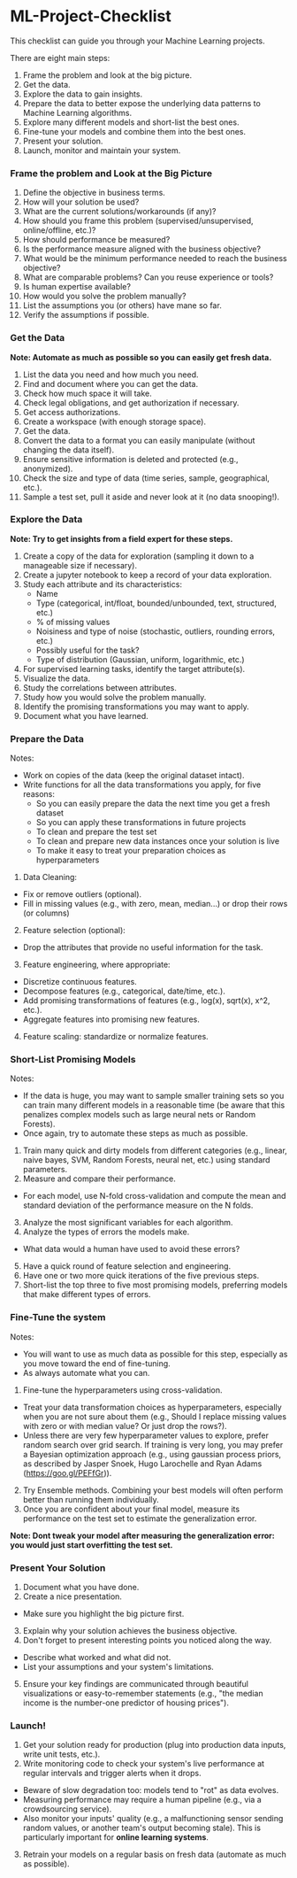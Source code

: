 # ML-Project-Checklist
This checklist can guide you through your Machine Learning projects. 

There are eight main steps:

1. Frame the problem and look at the big picture.
2. Get the data.
3. Explore the data to gain insights.
4. Prepare the data to better expose the underlying data patterns to Machine Learning algorithms.
5. Explore many different models and short-list the best ones.
6. Fine-tune your models and combine them into the best ones.
7. Present your solution.
8. Launch, monitor and maintain your system.


### Frame the problem and Look at the Big Picture

1. Define the objective in business terms.
2. How will your solution be used?
3. What are the current solutions/workarounds (if any)?
4. How should you frame this problem (supervised/unsupervised, online/offline, etc.)?
5. How should performance be measured?
6. Is the performance measure aligned with the business objective?
7. What would be the minimum performance needed to reach the business objective?
8. What are comparable problems? Can you reuse experience or tools?
9. Is human expertise available?
10. How would you solve the problem manually?
11. List the assumptions you (or others) have mane so far.
12. Verify the assumptions if possible.


### Get the Data
**Note: Automate as much as possible so you can easily get fresh data.**

1. List the data you need and how much you need.
2. Find and document where you can get the data.
3. Check how much space it will take.
4. Check legal obligations, and get authorization if necessary.
5. Get access authorizations.
6. Create a workspace (with enough storage space).
7. Get the data.
8. Convert the data to a format you can easily manipulate (without changing the data itself).
9. Ensure sensitive information is deleted and protected (e.g., anonymized).
10. Check the size and type of data (time series, sample, geographical, etc.).
11. Sample a test set, pull it aside and never look at it (no data snooping!).


### Explore the Data

**Note: Try to get insights from a field expert for these steps.**

1. Create a copy of the data for exploration (sampling it down to a manageable size if necessary).
2. Create a jupyter notebook to keep a record of your data exploration.
3. Study each attribute and its characteristics:
    - Name
    - Type (categorical, int/float, bounded/unbounded, text, structured, etc.)
    - % of missing values
    - Noisiness and type of noise (stochastic, outliers, rounding errors, etc.)
    - Possibly useful for the task?
    - Type of distribution (Gaussian, uniform, logarithmic, etc.)
4. For supervised learning tasks, identify the target attribute(s).
5. Visualize the data.
6. Study the correlations between attributes.
7. Study how you would solve the problem manually.
9. Identify the promising transformations you may want to apply.
10. Document what you have learned.

### Prepare the Data

Notes:

- Work on copies of the data (keep the original dataset intact).
- Write functions for all the data transformations you apply, for five reasons:
  * So you can easily prepare the data the next time you get a fresh dataset
  * So you can apply these transformations in future projects
  * To clean and prepare the test set
  * To clean and prepare new data instances once your solution is live
  * To make it easy to treat your preparation choices as hyperparameters
  

1. Data Cleaning:
  * Fix or remove outliers (optional).
  * Fill in missing values (e.g., with zero, mean, median...) or drop their rows (or columns)
2. Feature selection (optional):
  * Drop the attributes that provide no useful information for the task.
3. Feature engineering, where appropriate:
  * Discretize continuous features.
  * Decompose features (e.g., categorical, date/time, etc.).
  * Add promising transformations of features (e.g., log(x), sqrt(x), x^2, etc.).
  * Aggregate features into promising new features.
4. Feature scaling: standardize or normalize features.

### Short-List Promising Models

Notes:
  * If the data is huge, you may want to sample smaller training sets so you can train many different models in a reasonable time (be aware that this penalizes complex models such as large neural nets or Random Forests).
  * Once again, try to automate these steps as much as possible.
  

1. Train many quick and dirty models from different categories (e.g., linear, naive bayes, SVM, Random Forests, neural net, etc.) using standard parameters.
2. Measure and compare their performance.
  * For each model, use N-fold cross-validation and compute the mean and standard deviation of the performance measure on the N folds.
3. Analyze the most significant variables for each algorithm.
4. Analyze the types of errors the models make.
  * What data would a human have used to avoid these errors?
5. Have a quick round of feature selection and engineering.
6. Have one or two more quick iterations of the five previous steps.
7. Short-list the top three to five most promising models, preferring models that make different types of errors.

### Fine-Tune the system

Notes:
  * You will want to use as much data as possible for this step, especially as you move toward the end of fine-tuning.
  * As always automate what you can.
  
1. Fine-tune the hyperparameters using cross-validation.
  * Treat your data transformation choices as hyperparameters, especially when you are not sure about them (e.g., Should I replace missing values with zero or with median value? Or just drop the rows?).
  * Unless there are very few hyperparameter values to explore, prefer random search over grid search. If training is very long, you may prefer a Bayesian optimization approach (e.g., using gaussian process priors, as described by Jasper Snoek, Hugo Larochelle and Ryan Adams (https://goo.gl/PEFfGr)).
2. Try Ensemble methods. Combining your best models will often perform better than running them individually.
3. Once you are confident about your final model, measure its performance on the test set to estimate the generalization error.

**Note: Dont tweak your model after measuring the generalization error: you would just start overfitting the test set.**

### Present Your Solution

1. Document what you have done.
2. Create a nice presentation.
  * Make sure you highlight the big picture first.
3. Explain why  your solution achieves the business objective.
4. Don't forget to present interesting points you noticed along the way.
  * Describe what worked and what did not.
  * List your assumptions and your system's limitations.
5. Ensure your key findings are communicated through beautiful visualizations or easy-to-remember statements (e.g., "the median income is the number-one predictor of housing prices").

### Launch!

1. Get your solution ready for production (plug into production data inputs, write unit tests, etc.).
2. Write monitoring code to check your system's live performance at regular intervals and trigger alerts when it drops.
  * Beware of slow degradation too: models tend to "rot" as data evolves.
  * Measuring performance may require a human pipeline (e.g., via a crowdsourcing service).
  * Also monitor your inputs' quality (e.g., a malfunctioning sensor sending random values, or another team's output becoming stale). This is particularly important for **online learning systems**.
3. Retrain your models on a regular basis on fresh data (automate as much as possible).
